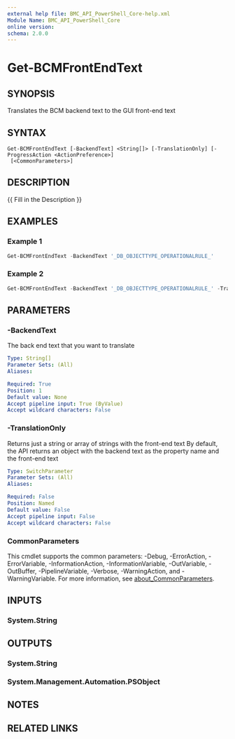 ```yaml
---
external help file: BMC_API_PowerShell_Core-help.xml
Module Name: BMC_API_PowerShell_Core
online version:
schema: 2.0.0
---
```


# Get-BCMFrontEndText

## SYNOPSIS

Translates the BCM backend text to the GUI front-end text

## SYNTAX

```text
Get-BCMFrontEndText [-BackendText] <String[]> [-TranslationOnly] [-ProgressAction <ActionPreference>]
 [<CommonParameters>]
```

## DESCRIPTION

{{ Fill in the Description }}

## EXAMPLES

### Example 1

```PowerShell
Get-BCMFrontEndText -BackendText '_DB_OBJECTTYPE_OPERATIONALRULE_'
```

### Example 2

```PowerShell
Get-BCMFrontEndText -BackendText '_DB_OBJECTTYPE_OPERATIONALRULE_' -TranslationOnly
```

## PARAMETERS

### -BackendText

The back end text that you want to translate

```yaml
Type: String[]
Parameter Sets: (All)
Aliases:

Required: True
Position: 1
Default value: None
Accept pipeline input: True (ByValue)
Accept wildcard characters: False
```

### -TranslationOnly

Returns just a string or array of strings with the front-end text
By default, the API returns an object with the backend text as the property name and the front-end text

```yaml
Type: SwitchParameter
Parameter Sets: (All)
Aliases:

Required: False
Position: Named
Default value: False
Accept pipeline input: False
Accept wildcard characters: False
```

### CommonParameters

This cmdlet supports the common parameters: -Debug, -ErrorAction, -ErrorVariable, -InformationAction, -InformationVariable, -OutVariable, -OutBuffer, -PipelineVariable, -Verbose, -WarningAction, and -WarningVariable. For more information, see [about_CommonParameters](http://go.microsoft.com/fwlink/?LinkID=113216).

## INPUTS

### System.String

## OUTPUTS

### System.String

### System.Management.Automation.PSObject

## NOTES

## RELATED LINKS
